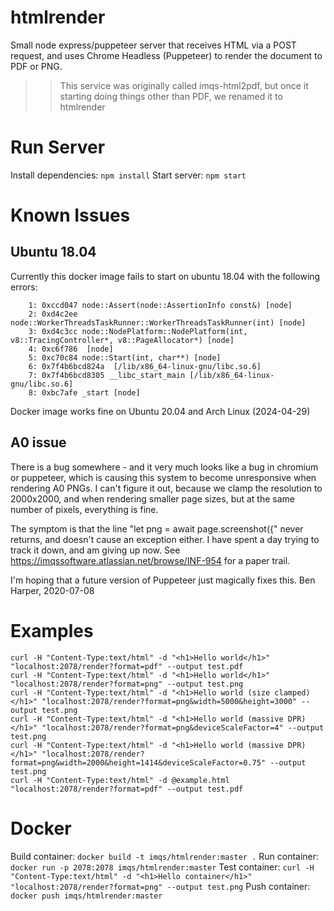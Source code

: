 # htmlrender
Small node express/puppeteer server that receives HTML via a POST request, and uses Chrome Headless (Puppeteer) to render the document to PDF or PNG.

>> This service was originally called imqs-html2pdf, but once it starting doing things other than PDF, we renamed it to htmlrender

# Run Server
Install dependencies: `npm install`
Start server: `npm start`

# Known Issues

## Ubuntu 18.04

Currently this docker image fails to start on ubuntu 18.04 with the following
errors:
```
	1: 0xccd047 node::Assert(node::AssertionInfo const&) [node]
	2: 0xd4c2ee node::WorkerThreadsTaskRunner::WorkerThreadsTaskRunner(int) [node]
	3: 0xd4c3cc node::NodePlatform::NodePlatform(int, v8::TracingController*, v8::PageAllocator*) [node]
	4: 0xc6f786  [node]
	5: 0xc70c84 node::Start(int, char**) [node]
	6: 0x7f4b6bcd824a  [/lib/x86_64-linux-gnu/libc.so.6]
	7: 0x7f4b6bcd8305 __libc_start_main [/lib/x86_64-linux-gnu/libc.so.6]
	8: 0xbc7afe _start [node]
```

Docker image works fine on Ubuntu 20.04 and Arch Linux (2024-04-29)

## A0 issue
There is a bug somewhere - and it very much looks like a bug in chromium or puppeteer, which is causing this system
to become unresponsive when rendering A0 PNGs. I can't figure it out, because we clamp the resolution to 2000x2000,
and when rendering smaller page sizes, but at the same number of pixels, everything is fine.

The symptom is that the line "let png = await page.screenshot({" never returns, and doesn't cause an exception either.
I have spent a day trying to track it down, and am giving up now.
See https://imqssoftware.atlassian.net/browse/INF-954 for a paper trail.

I'm hoping that a future version of Puppeteer just magically fixes this.
Ben Harper, 2020-07-08

# Examples

    curl -H "Content-Type:text/html" -d "<h1>Hello world</h1>" "localhost:2078/render?format=pdf" --output test.pdf
    curl -H "Content-Type:text/html" -d "<h1>Hello world</h1>" "localhost:2078/render?format=png" --output test.png
    curl -H "Content-Type:text/html" -d "<h1>Hello world (size clamped)</h1>" "localhost:2078/render?format=png&width=5000&height=3000" --output test.png
    curl -H "Content-Type:text/html" -d "<h1>Hello world (massive DPR)</h1>" "localhost:2078/render?format=png&deviceScaleFactor=4" --output test.png
    curl -H "Content-Type:text/html" -d "<h1>Hello world (massive DPR)</h1>" "localhost:2078/render?format=png&width=2000&height=1414&deviceScaleFactor=0.75" --output test.png
    curl -H "Content-Type:text/html" -d @example.html "localhost:2078/render?format=pdf" --output test.pdf

# Docker

Build container: `docker build -t imqs/htmlrender:master .`
Run container: `docker run -p 2078:2078 imqs/htmlrender:master`
Test container: `curl -H "Content-Type:text/html" -d "<h1>Hello container</h1>" "localhost:2078/render?format=png" --output test.png`
Push container: `docker push imqs/htmlrender:master`
